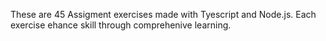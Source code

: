 These are 45 Assigment exercises made with Tyescript and Node.js. Each exercise ehance skill through comprehenive learning.
